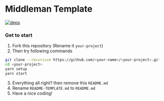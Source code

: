 

# Middleman Template

[![deps][deps]][deps-url]

### Get to start

1. Fork this repository (Rename it `your-project`)
2. Then try following commands

```sh
git clone --recursive https://github.com/<your-name>/<your-project>.git
cd <your-project>
yarn setup
yarn start
```

3. Everything all right? then remove this `README.md`
4. Rename `README-TEMPLATE.md` to `README.md`
5. Have a nice coding!

[deps]: https://img.shields.io/david/naokazuterada/middleman-template.svg
[deps-url]: https://david-dm.org/naokazuterada/middleman-template
